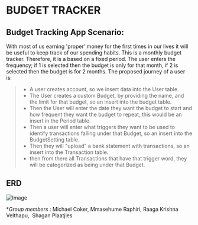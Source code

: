 # BUDGET TRACKER 

## Budget Tracking App Scenario: 
With most of us earning 'proper' money for the first times in our lives it will be useful to keep track of our spending habits. This is a monthly budget tracker. Therefore, it is a based on a fixed period. 
The user enters the frequency; if 1 is selected then the budget is only for that month, if 2 is selected then the budget is for 2 months. The proposed journey of a user is: 
> - A user creates account, so we insert data into the User table.
> - The User creates a custom Budget, by providing the name, and the limit for that budget, so an insert into the budget table.
> - Then the User will enter the date they want the budget to start and how frequent they want the budget to repeat, this would be an insert in the Period table.
> - Then a user will enter what triggers they want to be used to identify transactions falling under that Budget, so an insert into the BudgetSetting table.
> - Then they will "upload" a bank statement with transactions, so an insert into the Transaction table.
> - then from there all Transactions that have that trigger word, they will be categorized as being under that Budget. 

## ERD
![Image]("https://imgur.com/a/CJnAiwP")



**Group members* : Michael Coker, Mmasehume Raphiri, Raaga Krishna Velthapu,  Shagan Plaatjies
